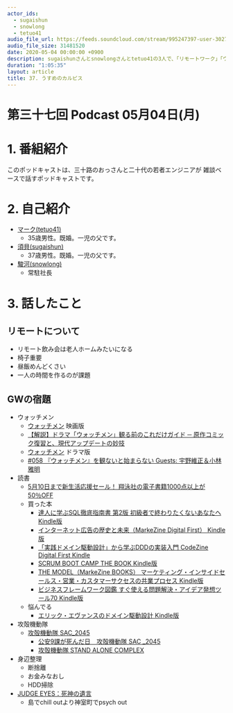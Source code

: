 ```yaml
---
actor_ids:
  - sugaishun
  - snowlong
  - tetuo41
audio_file_url: https://feeds.soundcloud.com/stream/995247397-user-302747142-yarukinai-37-2020-05-04.mp3
audio_file_size: 31481520
date: 2020-05-04 00:00:00 +0900
description: sugaishunさんとsnowlongさんとtetuo41の3人で、「リモートワーク」「ウォッチメン」「GWに読みたい本」について話しました。
duration: "1:05:35"
layout: article
title: 37. うすめのカルピス
---
```


# 第三十七回 Podcast 05月04日(月)

# 1. 番組紹介
  このポッドキャストは、三十路のおっさんと二十代の若者エンジニアが
  雑談ベースで話すポッドキャストです。

# 2. 自己紹介
- [マーク(tetuo41)](https://twitter.com/tetuo41)
    - 35歳男性。既婚。一児の父です。
- [須貝(sugaishun)](https://twitter.com/sugaishun)
    - 37歳男性。既婚。一児の父です。
- [駿河(snowlong)](https://twitter.com/_snowlong)
    - 常駐社長

# 3. 話したこと

## リモートについて
- リモート飲み会は老人ホームみたいになる
- 椅子重要
- 昼飯めんどくさい
- 一人の時間を作るのが課題

## GWの宿題
- ウォッチメン
  - [ウォッチメン](https://movies.yahoo.co.jp/movie/332598/) 映画版
  - [【解説】ドラマ「ウォッチメン」観る前のこれだけガイド ─ 原作コミック復習と、現代アップデートの妙技](https://theriver.jp/watchmen-starchannel/)
  - [ウォッチメン](https://www.star-ch.jp/drama/watchmen/sid=1/p=t/) ドラマ版
  - [#058 『ウォッチメン』を観ないと始まらない Guests: 宇野維正＆小林雅明](https://open.spotify.com/episode/5XfBLhpB81QR6CzrMeL3rz)
- 読書
  - [5月10日まで新生活応援セール！ 翔泳社の電子書籍1000点以上が50％OFF](https://www.shoeisha.co.jp/book/campaign/ebook202004)
  - 買った本
    - [達人に学ぶSQL徹底指南書 第2版 初級者で終わりたくないあなたへ Kindle版](https://amzn.to/2WaPo4n)
    - [インターネット広告の歴史と未来（MarkeZine Digital First） Kindle版](https://amzn.to/3cZGA8h)
    - [「実践ドメイン駆動設計」から学ぶDDDの実装入門 CodeZine Digital First Kindle](https://amzn.to/2VNbNpu)
    - [SCRUM BOOT CAMP THE BOOK Kindle版](https://amzn.to/2VRNE1f)
    - [THE MODEL（MarkeZine BOOKS） マーケティング・インサイドセールス・営業・カスタマーサクセスの共業プロセス Kindle版](https://amzn.to/2VPdQJK)
    - [ビジネスフレームワーク図鑑 すぐ使える問題解決・アイデア発想ツール70 Kindle版](https://amzn.to/3f5Ms1C)
  - 悩んでる
    - [エリック・エヴァンスのドメイン駆動設計 Kindle版](https://amzn.to/3cUhIie)
- 攻殻機動隊
  - [攻殻機動隊 SAC_2045](https://www.netflix.com/jp/title/81030224)
    - [公安9課が死んだ日　攻殻機動隊 SAC _2045](https://note.com/otaku_dead4545/n/ne39fd75a511d)
    - [攻殻機動隊 STAND ALONE COMPLEX](https://www.netflix.com/jp/title/70213091)
- 身辺整理
  - 断捨離
  - お金みなおし
  - HDD掃除
- [JUDGE EYES：死神の遺言](http://ryu-ga-gotoku.com/judgeeyes/)
    - 島でchill outより神室町でpsych out
